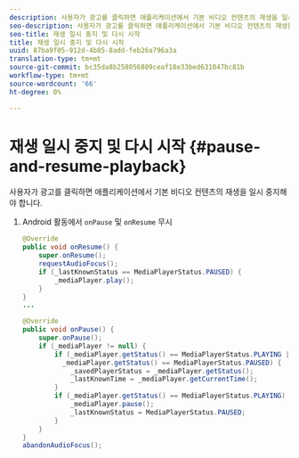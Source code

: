 ```yaml
---
description: 사용자가 광고를 클릭하면 애플리케이션에서 기본 비디오 컨텐츠의 재생을 일시 중지해야 합니다.
seo-description: 사용자가 광고를 클릭하면 애플리케이션에서 기본 비디오 컨텐츠의 재생을 일시 중지해야 합니다.
seo-title: 재생 일시 중지 및 다시 시작
title: 재생 일시 중지 및 다시 시작
uuid: 87ba9f05-912d-4b85-8add-feb26a796a3a
translation-type: tm+mt
source-git-commit: bc35da8b258056809ceaf18e33bed631047bc81b
workflow-type: tm+mt
source-wordcount: '66'
ht-degree: 0%

---
```



# 재생 일시 중지 및 다시 시작 {#pause-and-resume-playback}

사용자가 광고를 클릭하면 애플리케이션에서 기본 비디오 컨텐츠의 재생을 일시 중지해야 합니다.

1. Android 활동에서 `onPause` 및 `onResume` 무시

   ```java
   @Override 
   public void onResume() { 
       super.onResume(); 
       requestAudioFocus(); 
       if (_lastKnownStatus == MediaPlayerStatus.PAUSED) { 
           _mediaPlayer.play(); 
       } 
   } 
   ... 
   
   @Override 
   public void onPause() { 
       super.onPause(); 
       if (_mediaPlayer != null) { 
           if (_mediaPlayer.getStatus() == MediaPlayerStatus.PLAYING || 
             _mediaPlayer.getStatus() == MediaPlayerStatus.PAUSED) { 
               _savedPlayerStatus = _mediaPlayer.getStatus(); 
               _lastKnownTime = _mediaPlayer.getCurrentTime(); 
           } 
           if (_mediaPlayer.getStatus() == MediaPlayerStatus.PLAYING) { 
               _mediaPlayer.pause(); 
               _lastKnownStatus = MediaPlayerStatus.PAUSED; 
           } 
       } 
   } 
   abandonAudioFocus(); 
   ```

